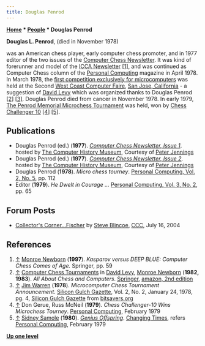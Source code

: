 ```yaml
---
title: Douglas Penrod
---
```

**[Home](Home "Home") * [People](People "People") * Douglas Penrod**

**Douglas L. Penrod**, (died in November 1978)

was an American chess player, early computer chess promoter, and in 1977 editor of the two issues of the [Computer Chess Newsletter](#newsletters).
It was kind of forerunner and model of the [ICCA Newsletter](ICGA_Journal "ICGA Journal") <a id="cite-note-1" href="#cite-ref-1">[1]</a>,
and was continued as Computer Chess column of the [Personal Computing](Personal_Computing#2_4 "Personal Computing") magazine in April 1978. In March 1978, the [first competition exclusively for microcomputers](MCCT_1978 "MCCT 1978") was held at the Second [West Coast Computer Faire](https://en.wikipedia.org/wiki/West_Coast_Computer_Faire), [San Jose, California](https://en.wikipedia.org/wiki/San_Jose,_California) - a suggestion of [David Levy](David_Levy "David Levy") which was organized thanks to Douglas Penrod <a id="cite-note-2" href="#cite-ref-2">[2]</a> <a id="cite-note-3" href="#cite-ref-3">[3]</a>.
Douglas Penrod died from cancer in November 1978. In early 1979, [The Penrod Memorial Microchess Tournament](The_Penrod_Memorial_Microchess_Tournament "The Penrod Memorial Microchess Tournament") was held, won by [Chess Challenger 10](Chess_Challenger "Chess Challenger") <a id="cite-note-4" href="#cite-ref-4">[4]</a>
<a id="cite-note-5" href="#cite-ref-5">[5]</a>.

## Publications

- Douglas Penrod (ed.) (**1977**). *[Computer Chess Newsletter, Issue 1](https://www.computerhistory.org/chess/doc-431614f6d632c/)*. hosted by [The Computer History Museum](The_Computer_History_Museum "The Computer History Museum"), Courtesy of [Peter Jennings](Peter_Jennings "Peter Jennings")
- Douglas Penrod (ed.) (**1977**). *[Computer Chess Newsletter, Issue 2](https://www.computerhistory.org/chess/doc-431614f6d6b8e/)*. hosted by [The Computer History Museum](The_Computer_History_Museum "The Computer History Museum"), Courtesy of [Peter Jennings](Peter_Jennings "Peter Jennings")
- Douglas Penrod (**1978**). *Micro chess tourney*. [Personal Computing, Vol. 2, No. 5](Personal_Computing#2_5 "Personal Computing"), pp. 112
- Editor (**1979**). *He Dwelt in Courage ...* [Personal Computing, Vol. 3, No. 2](Personal_Computing#3_2 "Personal Computing"), pp. 65

## Forum Posts

- [Collector's Corner...Fischer](https://www.stmintz.com/ccc/index.php?id=377450) by [Steve Blincoe](Steve_Blincoe "Steve Blincoe"), [CCC](CCC "CCC"), July 16, 2004

## References

1. <a id="cite-ref-1" href="#cite-note-1">↑</a> [Monroe Newborn](Monroe_Newborn "Monroe Newborn") (**1997**). *Kasparov versus DEEP BLUE: Computer Chess Comes of Age.* Springer, pp. 59
1. <a id="cite-ref-2" href="#cite-note-2">↑</a> [Computer Chess Tournaments](http://link.springer.com/chapter/10.1007/978-3-642-85538-2_11) in [David Levy](David_Levy "David Levy"), [Monroe Newborn](Monroe_Newborn "Monroe Newborn") (**1982, 1983**). *All About Chess and Computers*. [Springer](https://en.wikipedia.org/wiki/Springer_Science%2BBusiness_Media), [amazon, 2nd edition](http://www.amazon.com/All-About-Chess-Computers-Levy/dp/3540119329)
1. <a id="cite-ref-3" href="#cite-note-3">↑</a> [Jim Warren](https://en.wikipedia.org/wiki/Jim_Warren_%28computer_specialist%29) (**1978**). *Microcomputer Chess Tournament Announcement*. [Silicon Gulch Gazette](http://www.computerhistory.org/collections/accession/102686281), Vol. 2, No. 2, January 24, 1978, pg. 4, [Silicon Gulch Gazette](ftp://bitsavers.informatik.uni-stuttgart.de/pdf/computerFaire/SiliconGulchGazette/) from [bitsavers.org](http://bitsavers.informatik.uni-stuttgart.de/)
1. <a id="cite-ref-4" href="#cite-note-4">↑</a> Don Gerue, Russ McNeil (**1979**). *Chess Challenger-10 Wins Microchess Tourney*. [Personal Computing](Personal_Computing "Personal Computing"), February 1979
1. <a id="cite-ref-5" href="#cite-note-5">↑</a> [Sidney Samole](Sidney_Samole "Sidney Samole") (**1980**). *[Genius Offspring](https://books.google.com/books?id=aQYEAAAAMBAJ&pg=PA69&lpg=PA69&dq=Penrod+Memorial+Computer+Chess+Tournament&source=bl&ots=vot1MjdYMk&sig=C642qqnzAXoay6eiwRF5zxSXd80&hl=en&sa=X&ei=VJOwUKbaFo6RswaR-oDgBQ&redir_esc=y#v=onepage&q&f=false)*. [Changing Times](https://en.wikipedia.org/wiki/Kiplinger%27s_Personal_Finance), refers [Personal Computing](Personal_Computing "Personal Computing"), February 1979

**[Up one level](People "People")**

